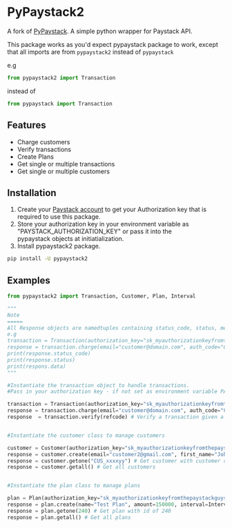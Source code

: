 # PyPaystack2

A fork of [PyPaystack](https://github.com/edwardpopoola/pypaystack). A simple python wrapper for Paystack API.

This package works as you'd expect pypaystack package to work, except
that all imports are from `pypaystack2` instead of `pypaystack`

e.g

```python
from pypaystack2 import Transaction
```

instead of

```python
from pypaystack import Transaction
```

## Features

- Charge customers
- Verify transactions
- Create Plans
- Get single or multiple transactions
- Get single or multiple customers

## Installation

1. Create your [Paystack account](https://paystack.com/) to get your Authorization key that is required to use this package.
2. Store your authorization key in your environment variable as "PAYSTACK_AUTHORIZATION_KEY" or pass it into the  
pypaystack objects at initiatialization.
3. Install pypaystack2 package.

```bash
pip install -U pypaystack2
```

## Examples

```python
from pypaystack2 import Transaction, Customer, Plan, Interval

"""
Note
=====
All Response objects are namedtuples containing status_code, status, message and data
e.g
transaction = Transaction(authorization_key="sk_myauthorizationkeyfromthepaystackguys")
response = transaction.charge(email="customer@domain.com", auth_code="CustomerAUTHcode", amount=10000)
print(response.status_code)
print(response.status)
print(respons.data)
"""

#Instantiate the transaction object to handle transactions.  
#Pass in your authorization key - if not set as environment variable PAYSTACK_AUTHORIZATION_KEY

transaction = Transaction(authorization_key="sk_myauthorizationkeyfromthepaystackguys")
response = transaction.charge(email="customer@domain.com", auth_code="CustomerAUTHcode", amount=10000) # Charge a customer N100.
response  = transaction.verify(refcode) # Verify a transaction given a reference code "refcode".


#Instantiate the customer class to manage customers

customer = Customer(authorization_key="sk_myauthorizationkeyfromthepaystackguys")
response = customer.create(email="customer2@gmail.com", first_name="John", last_name="Doe", phone="080123456789") #Add new customer
response = customer.getone("CUS_xxxxyy") # Get customer with customer code of  CUS_xxxxyy
response = customer.getall() # Get all customers


#Instantiate the plan class to manage plans

plan = Plan(authorization_key="sk_myauthorizationkeyfromthepaystackguys")
response = plan.create(name="Test Plan", amount=150000, interval=Interval.WEEKLY) # Add new plan
response = plan.getone(240) # Get plan with id of 240
response = plan.getall() # Get all plans

```
